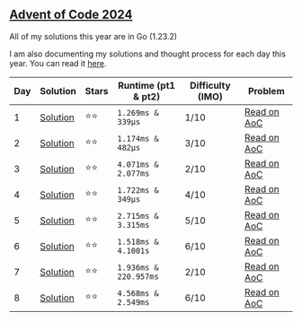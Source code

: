 ## [Advent of Code 2024](https://adventofcode.com/2024)

All of my solutions this year are in Go (1.23.2)

I am also documenting my solutions and thought process for each day this year. You can read it [here](https://kyle.so/writing/aoc-2024).

| Day | Solution                  | Stars  | Runtime (pt1 & pt2)   | Difficulty (IMO) | Problem                                            |
| --- | ------------------------- | ------ | --------------------- | ---------------- | -------------------------------------------------- |
| 1   | [Solution](day-1/main.go) | ⭐️⭐️ | `1.269ms & 339µs`     | 1/10             | [Read on AoC](https://adventofcode.com/2024/day/1) |
| 2   | [Solution](day-2/main.go) | ⭐️⭐️ | `1.174ms & 482µs`     | 3/10             | [Read on AoC](https://adventofcode.com/2024/day/2) |
| 3   | [Solution](day-3/main.go) | ⭐️⭐️ | `4.071ms & 2.077ms`   | 2/10             | [Read on AoC](https://adventofcode.com/2024/day/3) |
| 4   | [Solution](day-4/main.go) | ⭐️⭐️ | `1.722ms & 349µs`     | 4/10             | [Read on AoC](https://adventofcode.com/2024/day/4) |
| 5   | [Solution](day-5/main.go) | ⭐️⭐️ | `2.715ms & 3.315ms`   | 5/10             | [Read on AoC](https://adventofcode.com/2024/day/5) |
| 6   | [Solution](day-6/main.go) | ⭐️⭐️ | `1.518ms & 4.1001s`   | 6/10             | [Read on AoC](https://adventofcode.com/2024/day/6) |
| 7   | [Solution](day-7/main.go) | ⭐️⭐️ | `1.936ms & 220.957ms` | 2/10             | [Read on AoC](https://adventofcode.com/2024/day/7) |
| 8   | [Solution](day-8/main.go) | ⭐️⭐️ | `4.568ms & 2.549ms`   | 6/10             | [Read on AoC](https://adventofcode.com/2024/day/8) |
